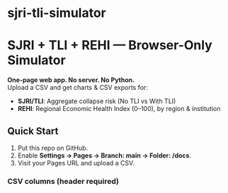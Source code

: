# sjri-tli-simulator
# SJRI + TLI + REHI — Browser-Only Simulator 

**One-page web app. No server. No Python.**  
Upload a CSV and get charts & CSV exports for:
- **SJRI/TLI**: Aggregate collapse risk (No TLI vs With TLI)
- **REHI**: Regional Economic Health Index (0–100), by region & institution

## Quick Start
1. Put this repo on GitHub.
2. Enable **Settings → Pages → Branch: main → Folder: /docs**.
3. Visit your Pages URL and upload a CSV.

### CSV columns (header required)
